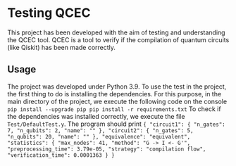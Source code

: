 # Testing QCEC
This project has been developed with the aim of testing 
and understanding the QCEC tool. QCEC is a tool to 
verify if the compilation of quantum circuits (like 
Qiskit) has been made correctly.

## Usage
The project was developed under Python 3.9. To use the
test in the project, the first thing to do is 
installing the dependencies. For this purpose, in the 
main directory of the project, we execute the 
following code on the console
`
pip install --upgrade pip
pip install -r requirements.txt
`
To check if the dependencies was installed correctly, 
we execute the file `Test/DefaultTest.y`. The program 
should print
`
{
"circuit1": {
"n_gates": 7,
"n_qubits": 2,
"name": ""
},
"circuit2": {
"n_gates": 5,
"n_qubits": 20,
"name": ""
},
"equivalence": "equivalent",
"statistics": {
"max_nodes": 41,
"method": "G -> I <- G'",
"preprocessing_time": 3.79e-05,
"strategy": "compilation flow",
"verification_time": 0.0001363
}
}
`